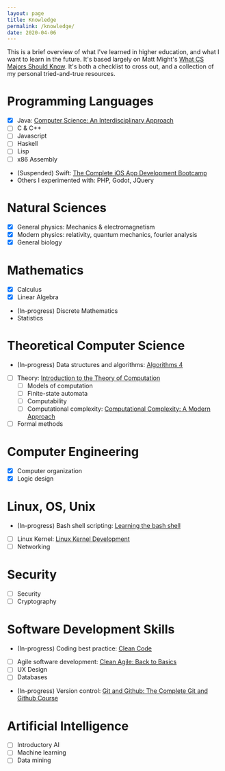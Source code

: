 ```yaml
---
layout: page
title: Knowledge
permalink: /knowledge/
date: 2020-04-06
---
```


This is a brief overview of what I've learned in higher education, and what I want to learn in the future. It's based largely on Matt Might's [What CS Majors Should Know](http://matt.might.net/articles/what-cs-majors-should-know/). It's both a checklist to cross out, and a collection of my personal tried-and-true resources.

# Programming Languages

* [x] Java: [Computer Science: An Interdisciplinary Approach](https://introcs.cs.princeton.edu/java/home/)
* [ ] C & C++
* [ ] Javascript
* [ ] Haskell
* [ ] Lisp
* [ ] x86 Assembly
* (Suspended) Swift: [The Complete iOS App Development Bootcamp](https://www.udemy.com/course/ios-13-app-development-bootcamp/)
* Others I experimented with: PHP, Godot, JQuery

# Natural Sciences

* [x] General physics: Mechanics & electromagnetism
* [x] Modern physics: relativity, quantum mechanics, fourier analysis
* [x] General biology

# Mathematics

* [x] Calculus
* [x] Linear Algebra
* (In-progress) Discrete Mathematics
* Statistics

# Theoretical Computer Science

* (In-progress) Data structures and algorithms: [Algorithms 4](https://algs4.cs.princeton.edu/home/)
* [ ] Theory: [Introduction to the Theory of Computation](https://www.goodreads.com/book/show/400716.Introduction_to_the_Theory_of_Computation)
	* [ ] Models of computation
	* [ ] Finite-state automata
	* [ ] Computability
	* [ ] Computational complexity: [Computational Complexity: A Modern Approach](http://theory.cs.princeton.edu/complexity/)
* [ ] Formal methods

# Computer Engineering

* [x] Computer organization
* [x] Logic design

# Linux, OS, Unix

* (In-progress) Bash shell scripting: [Learning the bash shell](http://shop.oreilly.com/product/9780596009656.do)
* [ ] Linux Kernel: [Linux Kernel Development](https://www.amazon.com/gp/product/0672329468/ref=as_li_ss_tl?ie=UTF8&tag=ucmbread-20&linkCode=as2&camp=217145&creative=399369&creativeASIN=0672329468)
* [ ] Networking

# Security

* [ ] Security
* [ ] Cryptography

# Software Development Skills

* (In-progress) Coding best practice: [Clean Code](https://learning.oreilly.com/library/view/clean-code/9780136083238/)
* [ ] Agile software development: [Clean Agile: Back to Basics](https://learning.oreilly.com/library/view/clean-agile-back/9780135782002/)
* [ ] UX Design
* [ ] Databases
* (In-progress) Version control: [Git and Github: The Complete Git and Github Course](https://learning.oreilly.com/videos/git-and-github/9781800204003)

# Artificial Intelligence

* [ ] Introductory AI
* [ ] Machine learning
* [ ] Data mining
